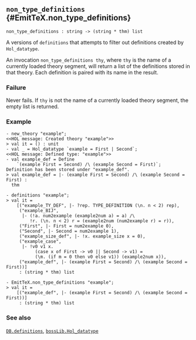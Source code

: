 ## `non_type_definitions` {#EmitTeX.non_type_definitions}


```
non_type_definitions : string -> (string * thm) list
```



A versions of `definitions` that attempts to filter out definitions created by `Hol_datatype`.


An invocation `non_type_definitions thy`, where `thy` is the name of a currently
loaded theory segment, will return a list of the definitions stored in
that theory. Each definition is paired with its name in the result.

### Failure

Never fails. If `thy` is not the name of a currently loaded theory segment,
the empty list is returned.

### Example

    
    - new_theory "example";
    <<HOL message: Created theory "example">>
    > val it = () : unit
    - val _ = Hol_datatype `example = First | Second`;
    <<HOL message: Defined type: "example">>
    - val example_def = Define
        `(example First = Second) /\ (example Second = First)`;
    Definition has been stored under "example_def".
    > val example_def = |- (example First = Second) /\ (example Second = First) :
      thm
    
    - definitions "example";
    > val it =
        [("example_TY_DEF", |- ?rep. TYPE_DEFINITION (\n. n < 2) rep),
         ("example_BIJ",
          |- (!a. num2example (example2num a) = a) /\
             !r. (\n. n < 2) r = (example2num (num2example r) = r)),
         ("First", |- First = num2example 0),
         ("Second", |- Second = num2example 1),
         ("example_size_def", |- !x. example_size x = 0),
         ("example_case",
          |- !v0 v1 x.
               (case x of First -> v0 || Second -> v1) =
               (\m. (if m = 0 then v0 else v1)) (example2num x)),
         ("example_def", |- (example First = Second) /\ (example Second = First))]
         : (string * thm) list
    
    - EmitTeX.non_type_definitions "example";
    > val it =
        [("example_def", |- (example First = Second) /\ (example Second = First))]
         : (string * thm) list
    

### See also

[`DB.definitions`](#DB.definitions), [`bossLib.Hol_datatype`](#bossLib.Hol_datatype)

